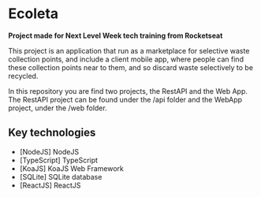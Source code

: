 # Ecoleta

**Project made for Next Level Week tech training from Rocketseat**

This project is an application that run as a marketplace for selective waste collection points, and include a client mobile app, where people can find these collection points near to them, and so discard waste selectively to be recycled.

In this repository you are find two projects, the RestAPI and the Web App. The RestAPI project can be found under the /api folder and the WebApp project, under the /web folder.


## Key technologies

- [NodeJS] NodeJS
- [TypeScript] TypeScript
- [KoaJS] KoaJS Web Framework
- [SQLite] SQLite database
- [ReactJS] ReactJS
